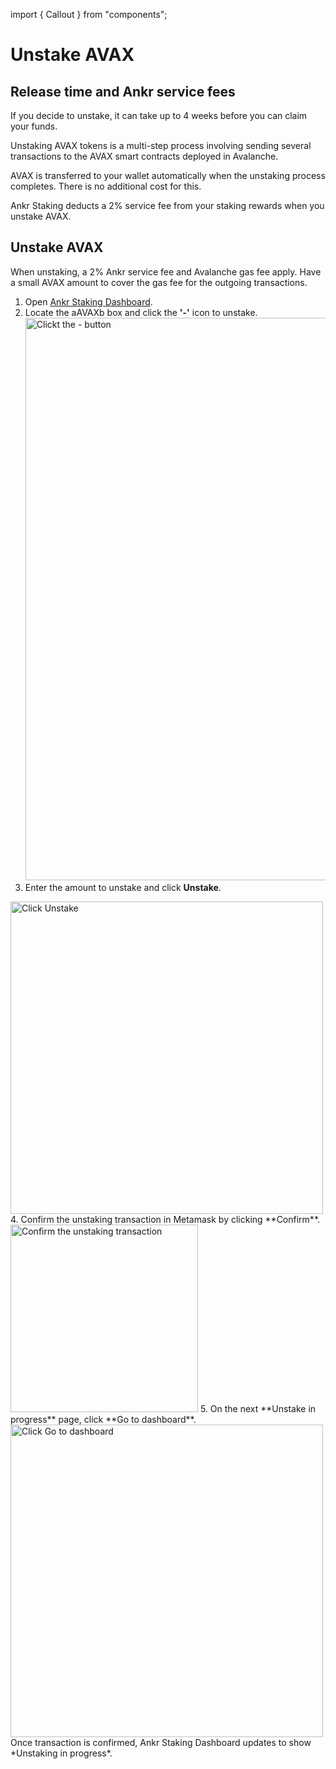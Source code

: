 import { Callout } from "components";

# Unstake AVAX

## Release time and Ankr service fees
If you decide to unstake, it can take up to 4 weeks before you can claim your funds.

Unstaking AVAX tokens is a multi-step process involving sending several transactions to the AVAX smart contracts deployed in Avalanche.

AVAX is transferred to your wallet automatically when the unstaking process completes. There is no additional cost for this.

Ankr Staking deducts a 2% service fee from your staking rewards when you unstake AVAX.

## Unstake AVAX

<Callout>
When unstaking, a 2% Ankr service fee and Avalanche gas fee apply. Have a small AVAX amount to cover the gas fee for the outgoing transactions.
</Callout>

1. Open [Ankr Staking Dashboard](https://www.ankr.com/staking/dashboard/).
2. Locate the aAVAXb box and click the **'-'** icon to unstake.
   <img src="/docs/staking/liquid-staking/avax/click-the-minus-button.jpg" alt="Clickt the - button" class="responsive-pic" width="900" />
3. Enter the amount to unstake and click **Unstake**.
<img src="/docs/staking/liquid-staking/avax/click-unstake.jpg" alt="Click Unstake" class="responsive-pic" width="500" />
4. Confirm the unstaking transaction in Metamask by clicking **Confirm**.
   <img src="/docs/staking/liquid-staking/avax/confirm-unstaking-transaction.jpg" alt="Confirm the unstaking transaction" class="responsive-pic" width="300" />
5. On the next **Unstake in progress** page, click **Go to dashboard**.
   <img src="/docs/staking/liquid-staking/avax/unstaking-in-progress.jpg" alt="Click Go to dashboard" class="responsive-pic" width="500" />

<Callout type="success">
Once transaction is confirmed, Ankr Staking Dashboard updates to show *Unstaking in progress*.
</Callout>
